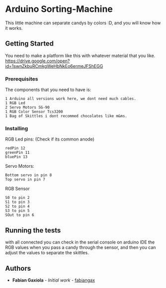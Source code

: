 # Arduino Sorting-Machine
This little machine can separate candys by colors :D, and you will know how it works.

## Getting Started

You need to make a platform like this with whatever material that you like.
https://drive.google.com/open?id=1swnZkbuRCmkgWeHbNkEo6ermeJFShEGG

### Prerequisites

The components that you need to have is:
```
1 Arduino all versions work here, we dont need much cables.
1 RGB Led
2 Servo Motors SG-90
1 RGB Color Sensor Tcs3200
1 Bag of Skittles i dont recommed chocolates like m&ms.
```

### Installing
RGB Led pins: (Check if its common anode)
```
redPin 12
greenPin 11
bluePin 13
```
Servo Motors:
```
Bottom servo in pin 8
Top servo in pin 7
```
RGB Sensor
```
S0 to pin 2
S1 to pin 3
S2 to pin 4
S3 to pin 5
SOut to pin 6
```

## Running the tests
with all connected you can check in the serial console on arduino IDE the RGB values when you pass a candy through the sensor, and then you can adjust the values to separate the skittles.

## Authors

* **Fabian Gaxiola** - *Initial work* - [fabiangax](https://github.com/fabiangax)
